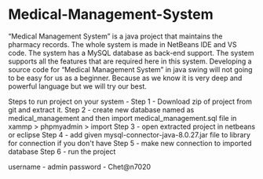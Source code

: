 # Medical-Management-System

“Medical Management System” is a java project that maintains the pharmacy records. The whole system is made in NetBeans IDE and VS code. The system has a MySQL database as back-end support. The system supports all the features that are required here in this system. Developing a source code for “Medical Management System” in java swing will not going to be easy for us as a beginner. Because as we know it is very deep and powerful language but we will try our best.

Steps to run project on your system -
Step 1 - 
    Download zip of project from git and extract it.
Step 2 -
    create new database named as medical_management and then import medical_management.sql file in xammp > phpmyadmin > import
Step 3 - 
    open extracted project in netbeans or eclipse 
Step 4 - 
    add given mysql-connector-java-8.0.27.jar file to library for connection if you don't have
Step 5 - 
    make new connection to imported database 
Step 6 - 
    run the project 
    
username - admin
password - Chet@n7020
